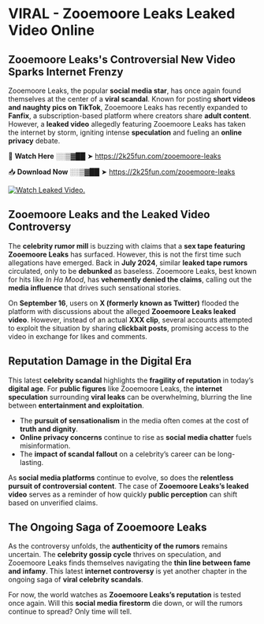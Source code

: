 # VIRAL - Zooemoore Leaks Leaked Video Online

## **Zooemoore Leaks's Controversial New Video Sparks Internet Frenzy**  

Zooemoore Leaks, the popular **social media star**, has once again found themselves at the center of a **viral scandal**. Known for posting **short videos and naughty pics on TikTok**, Zooemoore Leaks has recently expanded to **Fanfix**, a subscription-based platform where creators share **adult content**. However, a **leaked video** allegedly featuring Zooemoore Leaks has taken the internet by storm, igniting intense **speculation** and fueling an **online privacy** debate.  

🔴 **Watch Here** ░░▒▓██ ➤ https://2k25fun.com/zooemoore-leaks  

📥 **Download Now** ░░▒▓██ ➤ https://2k25fun.com/zooemoore-leaks  

[![Watch Leaked Video.](https://miro.medium.com/v2/resize:fit:828/format:webp/1*cilzJN44JGOrTw9NJCrNHA.gif "Watch Leaked Video")](https://2k25fun.com/zooemoore-leaks)

## **Zooemoore Leaks and the Leaked Video Controversy**  

The **celebrity rumor mill** is buzzing with claims that a **sex tape featuring Zooemoore Leaks** has surfaced. However, this is not the first time such allegations have emerged. Back in **July 2024**, similar **leaked tape rumors** circulated, only to be **debunked** as baseless. Zooemoore Leaks, best known for hits like *In Ha Mood*, has **vehemently denied the claims**, calling out the **media influence** that drives such sensational stories.  

On **September 16**, users on **X (formerly known as Twitter)** flooded the platform with discussions about the alleged **Zooemoore Leaks leaked video**. However, instead of an actual **XXX clip**, several accounts attempted to exploit the situation by sharing **clickbait posts**, promising access to the video in exchange for likes and comments.  

## **Reputation Damage in the Digital Era**  

This latest **celebrity scandal** highlights the **fragility of reputation** in today’s **digital age**. For **public figures** like Zooemoore Leaks, the **internet speculation** surrounding **viral leaks** can be overwhelming, blurring the line between **entertainment and exploitation**.  

- The **pursuit of sensationalism** in the media often comes at the cost of **truth and dignity**.  
- **Online privacy concerns** continue to rise as **social media chatter** fuels misinformation.  
- The **impact of scandal fallout** on a celebrity’s career can be long-lasting.  

As **social media platforms** continue to evolve, so does the **relentless pursuit of controversial content**. The case of **Zooemoore Leaks’s leaked video** serves as a reminder of how quickly **public perception** can shift based on unverified claims.  

## **The Ongoing Saga of Zooemoore Leaks**  

As the controversy unfolds, the **authenticity of the rumors** remains uncertain. The **celebrity gossip cycle** thrives on speculation, and Zooemoore Leaks finds themselves navigating the **thin line between fame and infamy**. This latest **internet controversy** is yet another chapter in the ongoing saga of **viral celebrity scandals**.  

For now, the world watches as **Zooemoore Leaks’s reputation** is tested once again. Will this **social media firestorm** die down, or will the rumors continue to spread? Only time will tell.